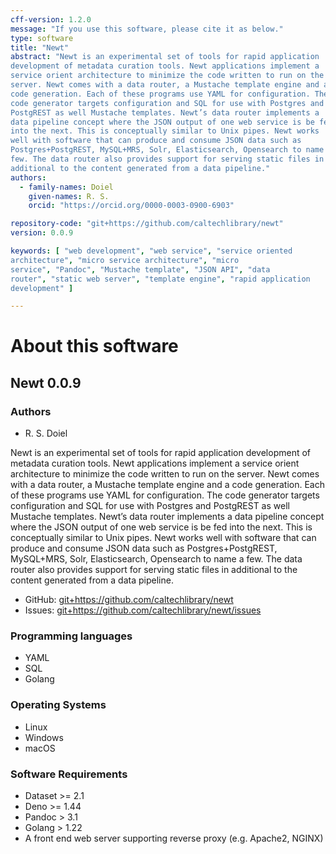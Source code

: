 ```yaml
---
cff-version: 1.2.0
message: "If you use this software, please cite it as below."
type: software
title: "Newt"
abstract: "Newt is an experimental set of tools for rapid application
development of metadata curation tools. Newt applications implement a
service orient architecture to minimize the code written to run on the
server. Newt comes with a data router, a Mustache template engine and a
code generation. Each of these programs use YAML for configuration. The
code generator targets configuration and SQL for use with Postgres and
PostgREST as well Mustache templates. Newt’s data router implements a
data pipeline concept where the JSON output of one web service is be fed
into the next. This is conceptually similar to Unix pipes. Newt works
well with software that can produce and consume JSON data such as
Postgres+PostgREST, MySQL+MRS, Solr, Elasticsearch, Opensearch to name a
few. The data router also provides support for serving static files in
additional to the content generated from a data pipeline."
authors:
  - family-names: Doiel
    given-names: R. S.
    orcid: "https://orcid.org/0000-0003-0900-6903"

repository-code: "git+https://github.com/caltechlibrary/newt"
version: 0.0.9

keywords: [ "web development", "web service", "service oriented
architecture", "micro service architecture", "micro
service", "Pandoc", "Mustache template", "JSON API", "data
router", "static web server", "template engine", "rapid application
development" ]

---
```


About this software
===================

## Newt 0.0.9

### Authors

- R. S. Doiel



Newt is an experimental set of tools for rapid application development
of metadata curation tools. Newt applications implement a service orient
architecture to minimize the code written to run on the server. Newt
comes with a data router, a Mustache template engine and a code
generation. Each of these programs use YAML for configuration. The code
generator targets configuration and SQL for use with Postgres and
PostgREST as well Mustache templates. Newt’s data router implements a
data pipeline concept where the JSON output of one web service is be fed
into the next. This is conceptually similar to Unix pipes. Newt works
well with software that can produce and consume JSON data such as
Postgres+PostgREST, MySQL+MRS, Solr, Elasticsearch, Opensearch to name a
few. The data router also provides support for serving static files in
additional to the content generated from a data pipeline.


- GitHub: <git+https://github.com/caltechlibrary/newt>
- Issues: <git+https://github.com/caltechlibrary/newt/issues>


### Programming languages

- YAML
- SQL
- Golang

### Operating Systems

- Linux
- Windows
- macOS

### Software Requirements

- Dataset &gt;= 2.1
- Deno &gt;= 1.44
- Pandoc &gt; 3.1
- Golang &gt; 1.22
- A front end web server supporting reverse proxy (e.g. Apache2, NGINX)
